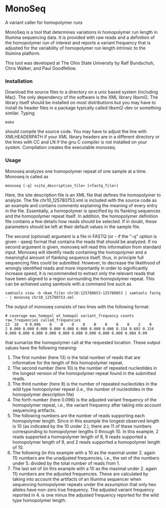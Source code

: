 # MonoSeq
A variant caller for homopolymer runs

MonoSeq is a tool that determines variations in homopolymer run length in Illumina sequencing data.  It is provided with raw reads and a definition of the homopolymer run of interest and reports a variant frequency that is adjusted for the variability of homopolymer run length intrinsic to the Illumina platform.

This tool was developed at The Ohio State University by Ralf Bundschuh, Chris Walker, and Paul Goodfellow.

### Installation ###

Download the source files to a directory on a unix based system (including Mac).  The only dependency of the software is the XML library libxml2.  The library itself should be installed on most distributions but you may have to install its header files in a package typically called libxml2-dev or something similar. Typing

    make

should compile the source code.  You may have to adjust the line with XMLHEADERPATH if your XML library headers are in a different directory or the lines with CC and LN if the gnu C compiler is not installed on your system.  Compilation creates the executable monoseq.

### Usage ###

Monoseq analyzes one homopolymer repeat of one sample at a time.  Monoseq is called as

    monoseq [-q] <site_description_file> [<fastq_file>]
    
Here, the site description file is an XML file that defines the homopolymer to analyze.  The file chr10_125780753.xml is included with the source code as an example and contains comments explaining the meaning of every entry in the file.  Essentially, a homopolymer is specified by its flanking sequences and the homopolymer repeat itself.  In addition, the homopolymer definition file contains a few details how reads should be selected.  If in doubt, these parameters should be left at their default values in the sample file.

The second (optional) argument is a file in FASTQ (or - if the "-q" option is given - qseq) format that contains the reads that should be analyzed.  If no second argument is given, monoseq will read this information from standard input.  Monoseq will identify reads containing the homopolymer and a meaningful amount of flanking sequence itself, thus, in principle full sequencing files could be submitted.  However, to decrease the likelihood of wrongly identified reads and more importantly in order to significantly increase speed, it is recommended to extract only the relevant reads that have been aligned to a region surrounding the homopolymer repeat. This can be achieved using samtools with a command line such as

    samtools view -b <bam_file> chr10:125780653-125780853 | samtools fastq - | monoseq chr10_125780753.xml
    
The output of monoseq consists of two lines with the following format:

    # coverage max_homopol wt_homopol variant_frequency counts raw_frequencies called_frequencies
    13  10   9 0.096    0    0    0    0    0    0    0    0    2    9    2 0.000 0.000 0.000 0.000 0.000 0.000 0.000 0.000 0.154 0.692 0.154 0.000 0.000 0.000 0.000 0.000 0.000 0.000 0.000 0.000 0.904 0.09

that sumarize the homopolymer call at the requested location.  These output values have the following meaning:

1. The first number (here 13) is the total number of reads that are informative for the length of this homopolymer repeat.
2. The second number (here 10) is the number of repeated nucleotides in the longest version of the homopolymer repeat found in the submitted reads.
3. The third number (here 9) is the number of repeated nucleotides in the wild type homopolymer repeat (i.e., the number of nucleotides in the homopolymer description file)
4. The forth number (here 0.096) is the adjusted variant frequency of the homopolymer repeat, i.e., the variant frequency after taking into account sequencing artifacts.
5. The following numbers are the number of reads supporting each homopolymer length.  Since in this example the longest observed length is 10 (as indicated by the 10 under 2.), there are 11 of these numbers corresponding to homopolymer lengths 0 through 10.  In this example, 2 reads supported a homopolymer length of 8, 9 reads supported a homopolymer length of 9, and 2 reads supported a homopolymer length of 10.
6. The following (in this example with a 10 as the maximal under 2. again 11) numbers are the unadjusted frequencies, i.e., the set of the numbers under 5. divided by the total number of reads from 1.
7. The last set of  (in this example with a 10 as the maximal under 2. again 11) numbers are the adjusted frequencies.  These are calculated by taking into account the artifacts of an Illumina sequencer when sequencing homopolymer repeats under the assumption that only two alleles have non-zero true frequency.  The adjusted variant frequency reported in 4. is one minus the adjusted frequency reported for the wild type homopolymer length.
